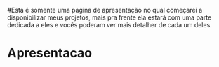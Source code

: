 #Esta é somente uma pagina de apresentação no qual começarei a disponibilizar meus projetos, mais pra frente ela estará com uma parte dedicada a eles e vocês poderam ver mais detalher de cada um deles.
# Apresentacao
